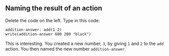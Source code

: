 ## Naming the result of an action

Delete the code on the left. Type in this code:

```
addition-answer: add(1 2)
write(addition-answer 600 200 "black")
```

This is interesting. You created a new number, `3`, by giving `1` and `2` to the `add` action.  You then named the new number `addition-answer`.
